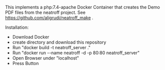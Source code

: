 This implements a php:7.4-apache Docker Container that creates the Demo PDF files from the neatroff project. See https://github.com/aligrudi/neatroff_make .

Installation:

- Download Docker
- create directory and download this repository
- Run "docker build -t neatroff_server ."
- Run "docker run --name neatroff -d -p 80:80 neatroff_server"
- Open Browser under "localhost"
- Press Button
